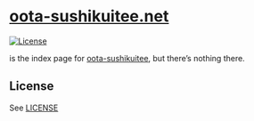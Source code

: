 # [oota-sushikuitee.net](https://oota-sushikuitee.net)

[![License](https://img.shields.io/github/license/oota-sushikuitee/oota-sushikuitee.net
)](https://github.com/oota-sushikuitee/oota-sushikuitee.net/blob/main/LICENSE) 

is the index page for [oota-sushikuitee](https://github.com/oota-sushikuitee), but there’s nothing there.

## License

See [LICENSE](LICENSE)
